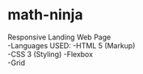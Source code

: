# math-ninja
Responsive Landing Web Page  
-Languages USED: 
-HTML 5  (Markup)  
-CSS  3  (Styling)
  -Flexbox  
  -Grid  
  
